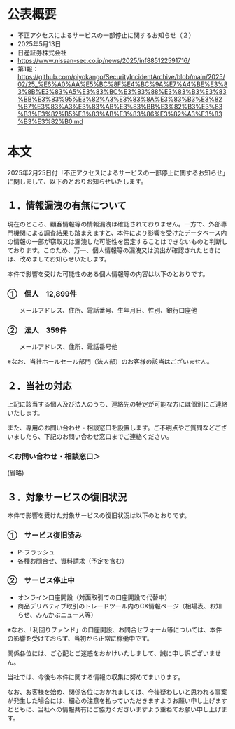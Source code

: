 # 公表概要
- 不正アクセスによるサービスの一部停止に関するお知らせ（２）
- 2025年5月13日
- 日産証券株式会社
- https://www.nissan-sec.co.jp/news/2025/inf885122591716/
- 第1報：https://github.com/piyokango/SecurityIncidentArchive/blob/main/2025/02/25_%E6%A0%AA%E5%BC%8F%E4%BC%9A%E7%A4%BE%E3%83%8B%E3%83%A5%E3%83%BC%E3%83%88%E3%83%B3%E3%83%BB%E3%83%95%E3%82%A3%E3%83%8A%E3%83%B3%E3%82%B7%E3%83%A3%E3%83%AB%E3%83%BB%E3%82%B3%E3%83%B3%E3%82%B5%E3%83%AB%E3%83%86%E3%82%A3%E3%83%B3%E3%82%B0.md

# 本文
2025年2月25日付「不正アクセスによるサービスの一部停止に関するお知らせ」に関しまして、以下のとおりお知らせいたします。

## １．情報漏洩の有無について
現在のところ、顧客情報等の情報漏洩は確認されておりません。一方で、外部専門機関による調査結果も踏まえますと、本件により影響を受けたデータベース内の情報の一部が窃取又は漏洩した可能性を否定することはできないものと判断しております。このため、万一、個人情報等の漏洩又は流出が確認されたときには、改めましてお知らせいたします。

本件で影響を受けた可能性のある個人情報等の内容は以下のとおりです。

### ①　個人　12,899件
　　メールアドレス、住所、電話番号、生年月日、性別、銀行口座他

###  ②　法人　359件
　　メールアドレス、住所、電話番号他

※なお、当社ホールセール部門（法人部）のお客様の該当はございません。

## ２．当社の対応
上記に該当する個人及び法人のうち、連絡先の特定が可能な方には個別にご連絡いたします。

また、専用のお問い合わせ・相談窓口を設置します。ご不明点やご質問などございましたら、下記のお問い合わせ窓口までご連絡ください。

### ＜お問い合わせ・相談窓口＞

(省略)

## ３．対象サービスの復旧状況
本件で影響を受けた対象サービスの復旧状況は以下のとおりです。

###  ①　サービス復旧済み
- P-フラッシュ
- 各種お問合せ、資料請求（予定を含む）

### ②　サービス停止中
- オンライン口座開設（対面取引での口座開設で代替中）
- 商品デリバティブ取引のトレードツール内のCX情報ページ（相場表、お知らせ、みんかぶニュース等）

※なお、「利回りファンド」の口座開設、お問合せフォーム等については、本件の影響を受けておらず、当初から正常に稼働中です。

関係各位には、ご心配とご迷惑をおかけいたしまして、誠に申し訳ございません。

当社では、今後も本件に関する情報の収集に努めてまいります。

なお、お客様を始め、関係各位におかれましては、今後疑わしいと思われる事案が発生した場合には、細心の注意を払っていただきますようお願い申し上げますとともに、当社への情報共有にご協力くださいますよう重ねてお願い申し上げます。

